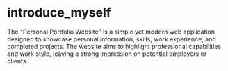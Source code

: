 # introduce_myself
The "Personal Portfolio Website" is a simple yet modern web application designed to showcase personal information, skills, work experience, and completed projects. The website aims to highlight professional capabilities and work style, leaving a strong impression on potential employers or clients.
